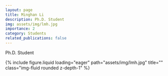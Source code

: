 ```yaml
---
layout: page
title: Minghan Li
description: Ph.D. Student
img: assets/img/lmh.jpg
importance: 2
category: Students
related_publications: false
---
```


<div class="row">
    <div class="col-sm-8 mt-3 mt-md-0">
        <!-- <p>Email: lmh20@m.fudan.edu.cn</p> -->
        <p>Ph.D. Student</p>
    </div>
    <div class="col-sm-4 mt-3 mt-md-0">
        {% include figure.liquid loading="eager" path="assets/img/lmh.jpg" title="" class="img-fluid rounded z-depth-1" %}
    </div>
</div>
